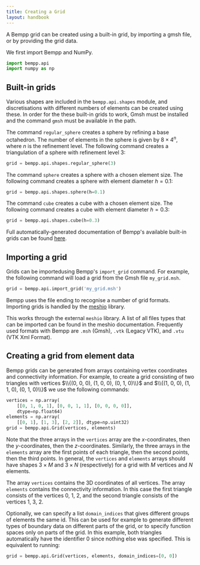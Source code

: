 ```yaml
---
title: Creating a Grid
layout: handbook
---
```


A Bempp grid can be created using a built-in grid, by importing a gmsh file,
or by providing the grid data.

We first import Bempp and NumPy.

```python
import bempp.api
import numpy as np
```

## Built-in grids
Various shapes are included in the `bempp.api.shapes` module, and discretisations with
different numbers of elements can be created using these.
In order for the these built-in grids to work, Gmsh must be
installed and the command `gmsh` must be available in the path.

The command `regular_sphere` creates a sphere by refining a
base octahedron. The number of elements in the sphere is given by
$8 \times 4^n$, where $n$ is the refinement level.
The following command creates a triangulation of a sphere with refinement level 3:

```python
grid = bempp.api.shapes.regular_sphere(3)
```

The command `sphere` creates a sphere with a chosen element size.
The following command creates a sphere with element diameter $h=0.1$:

```python
grid = bempp.api.shapes.sphere(h=0.1)
```

The command `cube` creates a cube with a chosen element size.
The following command creates a cube with element diameter $h=0.3$:

```python
grid = bempp.api.shapes.cube(h=0.3)
```

Full automatically-generated documentation of Bempp's available built-in grids can be found
[here](https://bempp-cl.readthedocs.io/en/latest/docs/bempp/api/shapes/index.html).

## Importing a grid
Grids can be importedusing Bempp's `import_grid` command.
For example, the following command will load a grid from the Gmsh file `my_grid.msh`.

```python
grid = bempp.api.import_grid('my_grid.msh')
```

Bempp uses the file ending to recognise a number of grid formats.
Importing grids is handled by the [meshio](https://github.com/nschloe/meshio) library.
    
This works through the external `meshio` library.
A list of all files types that can be imported can be found in the meshio documentation.
Frequently used formats with Bempp are `.msh` (Gmsh),
`.vtk` (Legacy VTK), and `.vtu` (VTK Xml Format).

## Creating a grid from element data
Bempp grids can be generated from arrays containing vertex coordinates and
connectivity information. For example, to create a grid consisting of two
triangles with vertices $\\{(0, 0, 0), (1, 0, 0), (0, 1, 0)\\}$ and
$\\{(1, 0, 0), (1, 1, 0), (0, 1, 0)\\}$ we use the following commands:

```python
vertices = np.array(
    [[0, 1, 0, 1], [0, 0, 1, 1], [0, 0, 0, 0]],
    dtype=np.float64)
elements = np.array(
    [[0, 1], [1, 3], [2, 2]], dtype=np.uint32)
grid = bempp.api.Grid(vertices, elements)
```

Note that the three arrays in the `vertices` array are the $x$-coordinates,
then the $y$-coordinates, then the $z$-coordinates.
Similarly, the three arrays in the `elements` array are the first points of each triangle,
then the second points, then the third points.
In general, the `vertices` and `elements` arrays should have shapes $3\times M$ and $3\times N$
(respectively) for a grid with $M$ vertices and $N$ elements.

The array `vertices` contains the 3D coordinates of all vertices. The array
`elements` contains the connectivity information. In this case the first
triangle consists of the vertices 0, 1, 2, and the second triangle consists
of the vertices 1, 3, 2.

Optionally, we can specify a list `domain_indices`
that gives different groups of elements the same id. This can be used
for example to generate different types of boundary data on different parts
of the grid, or to specify function spaces only on parts of the grid. In this
example, both triangles automatically have the identifier 0 since nothing
else was specified. This is equivalent to running:

```python
grid = bempp.api.Grid(vertices, elements, domain_indices=[0, 0])
```
